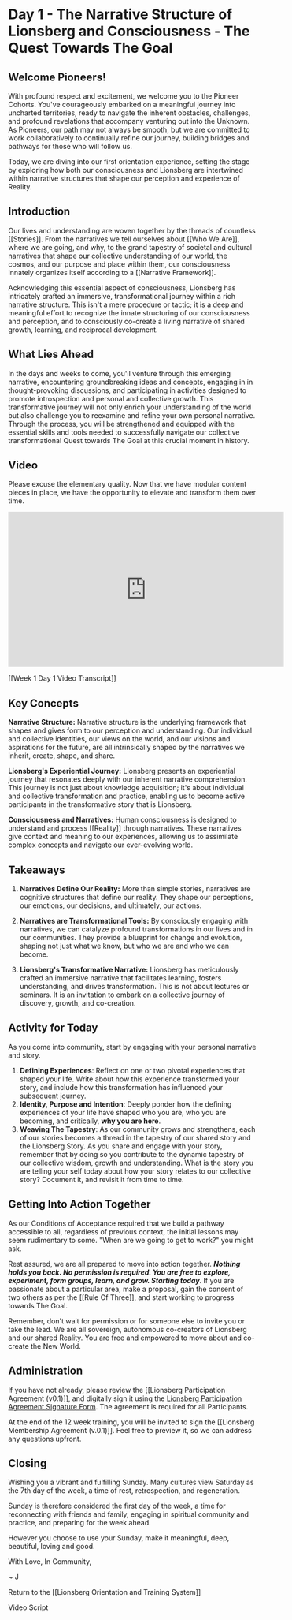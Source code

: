 # Day 1 - The Narrative Structure of Lionsberg and Consciousness - The Quest Towards The Goal

## Welcome Pioneers! 

With profound respect and excitement, we welcome you to the Pioneer Cohorts. You've courageously embarked on a meaningful journey into uncharted territories, ready to navigate the inherent obstacles, challenges, and profound revelations that accompany venturing out into the Unknown. As Pioneers, our path may not always be smooth, but we are committed to work collaboratively to continually refine our journey, building bridges and pathways for those who will follow us.

Today, we are diving into our first orientation experience, setting the stage by exploring how both our consciousness and Lionsberg are intertwined within narrative structures that shape our perception and experience of Reality.

## Introduction

Our lives and understanding are woven together by the threads of countless [[Stories]]. From the narratives we tell ourselves about [[Who We Are]], where we are going, and why, to the grand tapestry of societal and cultural narratives that shape our collective understanding of our world, the cosmos, and our purpose and place within them, our consciousness innately organizes itself according to a [[Narrative Framework]]. 

Acknowledging this essential aspect of consciousness, Lionsberg has intricately crafted an immersive, transformational journey within a rich narrative structure. This isn't a mere procedure or tactic; it is a deep and meaningful effort to recognize the innate structuring of our consciousness and perception, and to consciously co-create a living narrative of shared growth, learning, and reciprocal development.

## What Lies Ahead

In the days and weeks to come, you'll venture through this emerging narrative, encountering groundbreaking ideas and concepts, engaging in in thought-provoking discussions, and participating in activities designed to promote introspection and personal and collective growth. This transformative journey will not only enrich your understanding of the world but also challenge you to reexamine and refine your own personal narrative. Through the process, you will be strengthened and equipped with the essential skills and tools needed to successfully navigate our collective transformational Quest towards The Goal at this crucial moment in history.  

## Video 

Please excuse the elementary quality. Now that we have modular content pieces in place, we have the opportunity to elevate and transform them over time.    

<div style="text-align:center"><iframe width="560" height="315" src="https://www.youtube.com/embed/Ywfit_fQTPs" title="YouTube video player" frameborder="0" allow="accelerometer; autoplay; clipboard-write; encrypted-media; gyroscope; picture-in-picture; web-share" allowfullscreen></iframe></div>


[[Week 1 Day 1 Video Transcript]] 

## Key Concepts

**Narrative Structure:** Narrative structure is the underlying framework that shapes and gives form to our perception and understanding. Our individual and collective identities, our views on the world, and our visions and aspirations for the future, are all intrinsically shaped by the narratives we inherit, create, shape, and share.

**Lionsberg's Experiential Journey:** Lionsberg presents an experiential journey that resonates deeply with our inherent narrative comprehension. This journey is not just about knowledge acquisition; it's about individual and collective transformation and practice, enabling us to become active participants in the transformative story that is Lionsberg.

**Consciousness and Narratives:** Human consciousness is designed to understand and process [[Reality]] through narratives. These narratives give context and meaning to our experiences, allowing us to assimilate complex concepts and navigate our ever-evolving world.

## Takeaways

1. **Narratives Define Our Reality:** More than simple stories, narratives are cognitive structures that define our reality. They shape our perceptions, our emotions, our decisions, and ultimately, our actions.
    
2. **Narratives are Transformational Tools:** By consciously engaging with narratives, we can catalyze profound transformations in our lives and in our communities. They provide a blueprint for change and evolution, shaping not just what we know, but who we are and who we can become.
    
3. **Lionsberg's Transformative Narrative:** Lionsberg has meticulously crafted an immersive narrative that facilitates learning, fosters understanding, and drives transformation. This is not about lectures or seminars. It is an invitation to embark on a collective journey of discovery, growth, and co-creation.
    

## Activity for Today

As you come into community, start by engaging with your personal narrative and story. 

1. **Defining Experiences**: Reflect on one or two pivotal experiences that shaped your life. Write about how this experience transformed your story, and include how this transformation has influenced your subsequent journey. 
2. **Identity, Purpose and Intention**: Deeply ponder how the defining experiences of your life have shaped who you are, who you are becoming, and critically, **why you are here**. 
3. **Weaving The Tapestry**: As our community grows and strengthens, each of our stories becomes a thread in the tapestry of our shared story and the Lionsberg Story. As you share and engage with your story, remember that by doing so you contribute to the dynamic tapestry of our collective wisdom, growth and understanding. What is the story you are telling your self today about how your story relates to our collective story? Document it, and revisit it from time to time. 

## Getting Into Action Together 

As our Conditions of Acceptance required that we build a pathway accessible to all, regardless of previous context, the initial lessons may seem rudimentary to some. "When are we going to get to work?" you might ask. 

Rest assured, we are all prepared to move into action together. _**Nothing holds you back. No permission is required. You are free to explore, experiment, form groups, learn, and grow. Starting today**_. If you are passionate about a particular area, make a proposal, gain the consent of two others as per the [[Rule Of Three]], and start working to progress towards The Goal.

Remember, don't wait for permission or for someone else to invite you or take the lead. We are all sovereign, autonomous co-creators of Lionsberg and our shared Reality. You are free and empowered to move about and co-create the New World. 

## Administration 

If you have not already, please review the [[Lionsberg Participation Agreement (v0.1)]], and digitally sign it using the [Lionsberg Participation Agreement Signature Form](https://forms.gle/zWKpbvfQv1f6xYfe6). The agreement is required for all Participants. 

At the end of the 12 week training, you will be invited to sign the [[Lionsberg Membership Agreement (v.0.1)]]. Feel free to preview it, so we can address any questions upfront. 

## Closing

Wishing you a vibrant and fulfilling Sunday. Many cultures view Saturday as the 7th day of the week, a time of rest, retrospection, and regeneration. 

Sunday is therefore considered the first day of the week, a time for reconnecting with friends and family, engaging in spiritual community and practice, and preparing for the week ahead. 

However you choose to use your Sunday, make it meaningful, deep, beautiful, loving and good. 

With Love, In Community, 

~ J 

Return to the [[Lionsberg Orientation and Training System]] 

Video Script 

